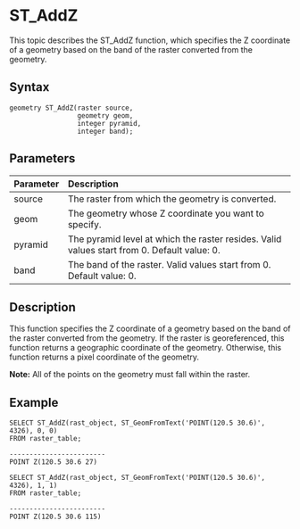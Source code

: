 # ST\_AddZ

This topic describes the ST\_AddZ function, which specifies the Z coordinate of a geometry based on the band of the raster converted from the geometry.

## Syntax

```
geometry ST_AddZ(raster source,
                 geometry geom,
                 integer pyramid,
                 integer band);
```

## Parameters

|Parameter|Description|
|:--------|:----------|
|source|The raster from which the geometry is converted.|
|geom|The geometry whose Z coordinate you want to specify.|
|pyramid|The pyramid level at which the raster resides. Valid values start from 0. Default value: 0.|
|band|The band of the raster. Valid values start from 0. Default value: 0.|

## Description

This function specifies the Z coordinate of a geometry based on the band of the raster converted from the geometry. If the raster is georeferenced, this function returns a geographic coordinate of the geometry. Otherwise, this function returns a pixel coordinate of the geometry.

**Note:** All of the points on the geometry must fall within the raster.

## Example

```
SELECT ST_AddZ(rast_object, ST_GeomFromText('POINT(120.5 30.6)', 4326), 0, 0)
FROM raster_table;

------------------------
POINT Z(120.5 30.6 27)

SELECT ST_AddZ(rast_object, ST_GeomFromText('POINT(120.5 30.6)', 4326), 1, 1)
FROM raster_table;

------------------------
POINT Z(120.5 30.6 115)
```

